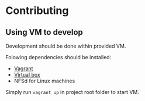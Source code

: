 # Contributing

## Using VM to develop

Development should be done within provided VM.

Folowing dependencies should be installed:
* [Vagrant](https://www.vagrantup.com/downloads.html)
* [Virtual box](https://www.virtualbox.org/wiki/Downloads)
* NFSd for Linux machines

Simply run `vagrant up` in project root folder to start VM.
